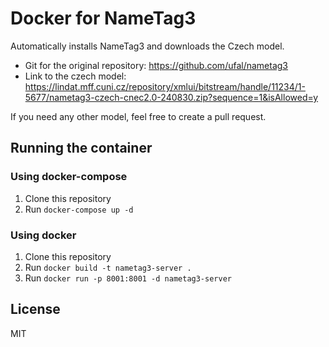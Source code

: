 # Docker for NameTag3
Automatically installs NameTag3 and downloads the Czech model.
- Git for the original repository: https://github.com/ufal/nametag3
- Link to the czech model: https://lindat.mff.cuni.cz/repository/xmlui/bitstream/handle/11234/1-5677/nametag3-czech-cnec2.0-240830.zip?sequence=1&isAllowed=y

If you need any other model, feel free to create a pull request.

##  Running the container
### Using docker-compose
1. Clone this repository
2. Run `docker-compose up -d`

### Using docker
1. Clone this repository
2. Run `docker build -t nametag3-server .`
3. Run `docker run -p 8001:8001 -d nametag3-server`

## License
MIT